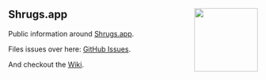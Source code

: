 <h2>
  Shrugs.app
  <img src="https://shrugs.app/images/MikadoSiteLogo.png"
       align="right" width="128" height="128" />
</h2>

Public information around
[Shrugs.app](https://shrugs.app).

Files issues over here: [GitHub Issues](https://github.com/ZeeZide/Shrugs/issues).

And checkout the [Wiki](https://github.com/ZeeZide/Shrugs/wiki).

